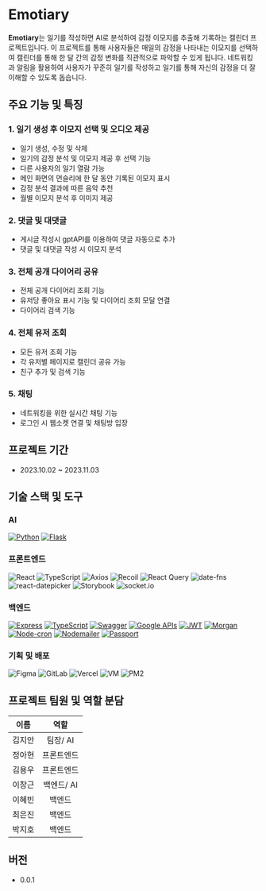 # **Emotiary**

**Emotiary**는 일기를 작성하면 AI로 분석하여 감정 이모지를 추출해 기록하는 캘린더 프로젝트입니다. 이 프로젝트를 통해 사용자들은 매일의 감정을 나타내는 이모지를 선택하여 캘린더를 통해 한 달 간의 감정 변화를 직관적으로 파악할 수 있게 됩니다. 네트워킹과 알림을 활용하여 사용자가 꾸준히 일기를 작성하고 일기를 통해 자신의 감정을 더 잘 이해할 수 있도록 돕습니다.

## **주요 기능 및 특징**

### **1. 일기 생성 후 이모지 선택 및 오디오 제공**
 - 일기 생성, 수정 및 삭제
 - 일기의 감정 분석 및 이모지 제공 후 선택 기능
 - 다른 사용자의 일기 열람 가능
 - 메인 화면의 먼슬리에 한 달 동안 기록된 이모지 표시
 - 감정 분석 결과에 따른 음악 추천
 - 월별 이모지 분석 후 이미지 제공

### **2. 댓글 및 대댓글**
 - 게시글 작성시 gptAPI를 이용하여 댓글 자동으로 추가
 - 댓글 및 대댓글 작성 시 이모지 분석

### **3. 전체 공개 다이어리 공유** 
 - 전체 공개 다이어리 조회 기능
 - 유저당 좋아요 표시 기능 및 다이어리 조회 모달 연결
 - 다이어리 검색 기능

### **4. 전체 유저 조회**
 - 모든 유저 조회 기능
 - 각 유저별 페이지로 캘린더 공유 가능
 - 친구 추가 및 검색 기능

### **5. 채팅**
 - 네트워킹을 위한 실시간 채팅 기능
 - 로그인 시 웹소켓 연결 및 채팅방 입장

## **프로젝트 기간**

- 2023.10.02 ~ 2023.11.03

## **기술 스택 및 도구**

### AI
[![Python](https://img.shields.io/badge/Python-3.9.6-blue)](https://www.python.org/)
[![Flask](https://img.shields.io/badge/Flask-2.1.0-blue)](https://flask.palletsprojects.com/)

### 프론트엔드
![React](https://img.shields.io/badge/-React-222222?style=for-the-badge&logo=react)
![TypeScript](https://img.shields.io/badge/-TypeScript-3178C6?style=for-the-badge&logo=typescript&logoColor=ffffff)
![Axios](https://img.shields.io/badge/-Axios-007ACC?style=for-the-badge&logo=axios&logoColor=ffffff)
![Recoil](https://img.shields.io/badge/-Recoil-764ABC?style=for-the-badge&logo=recoil&logoColor=ffffff)
![React Query](https://img.shields.io/badge/-React_Query-FF4154?style=for-the-badge&logo=react-query&logoColor=ffffff)
![date-fns](https://img.shields.io/badge/-date--fns-EA4AAA?style=for-the-badge)
![react-datepicker](https://img.shields.io/badge/-react--datepicker-61DAFB?style=for-the-badge)
![Storybook](https://img.shields.io/badge/-Storybook-FF4785?style=for-the-badge&logo=storybook&logoColor=ffffff)
![socket.io](https://img.shields.io/badge/-socket.io-010101?style=for-the-badge&logo=socket.io&logoColor=ffffff)

### 백엔드

[![Express](https://img.shields.io/badge/Express-4.17.1-blue)](https://expressjs.com/)
[![TypeScript](https://img.shields.io/badge/TypeScript-4.0.3-blue)](https://www.typescriptlang.org/)
[![Swagger](https://img.shields.io/badge/Swagger-3.0.0-blue)](https://swagger.io/)
[![Google APIs](https://img.shields.io/badge/Google%20APIs-Latest-blue)](https://developers.google.com/apis-explorer)
[![JWT](https://img.shields.io/badge/JWT-Latest-blue)](https://jwt.io/)
[![Morgan](https://img.shields.io/badge/Morgan-1.10.0-blue)](https://www.npmjs.com/package/morgan)
[![Node-cron](https://img.shields.io/badge/Node--cron-2.0.3-blue)](https://www.npmjs.com/package/node-cron)
[![Nodemailer](https://img.shields.io/badge/Nodemailer-6.6.4-blue)](https://nodemailer.com/)
[![Passport](https://img.shields.io/badge/Passport-0.4.1-blue)](http://www.passportjs.org/)

### 기획 및 배포

![Figma](https://img.shields.io/badge/-Figma-A259FF?style=for-the-badge&logo=figma&logoColor=white)
![GitLab](https://img.shields.io/badge/-GitLab-FCA121?style=for-the-badge&logo=gitlab&logoColor=white)
![Vercel](https://img.shields.io/badge/-Vercel-000000?style=for-the-badge&logo=vercel&logoColor=white)
![VM](https://img.shields.io/badge/-VM-00B0FF?style=for-the-badge&logo=virtualbox&logoColor=white)
![PM2](https://img.shields.io/badge/-PM2-2B037A?style=for-the-badge&logo=pm2&logoColor=white)


## **프로젝트 팀원 및 역할 분담**

|  이름  |             역할              |
| :----: | :---------------------------: |
| 김지안 | 팀장/ AI |
| 정아현 |      프론트엔드       |
| 김용우 |      프론트엔드       |
| 이창근 |      백엔드/ AI       |
| 이혜빈 |      백엔드       |
| 최은진 |      백엔드       |
| 박지호 |      백엔드       |

## **버전**

- 0.0.1

